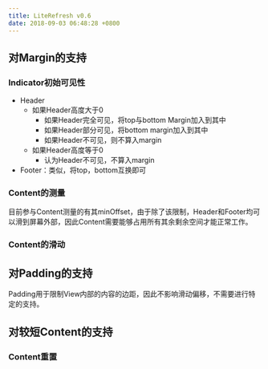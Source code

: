 ```yaml
---
title: LiteRefresh v0.6
date: 2018-09-03 06:48:28 +0800
---
```


## 对Margin的支持
### Indicator初始可见性
- Header
    + 如果Header高度大于0
        + 如果Header完全可见，将top与bottom Margin加入到其中
        + 如果Header部分可见，将bottom margin加入到其中
        + 如果Header不可见，则不算入margin
    + 如果Header高度等于0
        + 认为Header不可见，不算入margin
- Footer：类似，将top，bottom互换即可

### Content的测量
目前参与Content测量的有其minOffset，由于除了该限制，Header和Footer均可以滑到屏幕外部，因此Content需要能够占用所有其余剩余空间才能正常工作。

### Content的滑动

## 对Padding的支持
Padding用于限制View内部的内容的边距，因此不影响滑动偏移，不需要进行特定的支持。

## 对较短Content的支持
### Content重置
